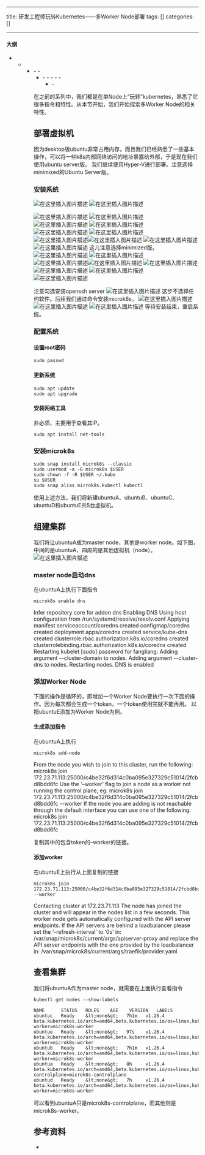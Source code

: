 
--- 
title:  研发工程师玩转Kubernetes——多Worker Node部署 
tags: []
categories: [] 

---


#### 大纲
- - <ul><li>- - <ul><li>- - - - - <ul><li>- 


在之前的系列中，我们都是在单Node上“玩转”kubernetes，熟悉了它很多指令和特性。从本节开始，我们开始探索多Worker Node的相关特性。

## 部署虚拟机

因为desktop版ubuntu非常占用内存，而且我们已经熟悉了一些基本操作，可以将一些k8s内部网络访问的地址暴露给外部，于是现在我们使用ubuntu server版。 我们继续使用Hyper-V进行部署。注意选择minimized的Ubuntu Server版。

### 安装系统

<img src="https://img-blog.csdnimg.cn/c7fab50c569e4a1fae13f80e86e69a33.png" alt="在这里插入图片描述"> <img src="https://img-blog.csdnimg.cn/29361937cb884948b59110f6e81a4f3e.png" alt="在这里插入图片描述">

<img src="https://img-blog.csdnimg.cn/e29d6ca1d70846598c29a0d27e190607.png" alt="在这里插入图片描述"> <img src="https://img-blog.csdnimg.cn/cf2bf3780c1c40afb477a9ad1f418e10.png" alt="在这里插入图片描述"> <img src="https://img-blog.csdnimg.cn/76b68e4bfc3c4931bb73df2dc9606d81.png" alt="在这里插入图片描述"> <img src="https://img-blog.csdnimg.cn/bc308c137d1c4c23baba7d97faa2485e.png" alt="在这里插入图片描述"> <img src="https://img-blog.csdnimg.cn/a71e6a7975594361894118b5d6707bb1.png" alt="在这里插入图片描述"> <img src="https://img-blog.csdnimg.cn/cbea3eea74bb44ffb628b83c7c0d8620.png" alt="在这里插入图片描述"> <img src="https://img-blog.csdnimg.cn/8fb25fcafefa450f8f17257b7e18e413.png" alt="在这里插入图片描述"><img src="https://img-blog.csdnimg.cn/87af81815ff646398a0aa7381e396503.png" alt="在这里插入图片描述"> <img src="https://img-blog.csdnimg.cn/2a08753f27d745c9816dba33f8590952.png" alt="在这里插入图片描述"> <img src="https://img-blog.csdnimg.cn/f45bad1b71b0462eb5ba170d2486b092.png" alt="在这里插入图片描述"> 这儿注意选择minimized版。 <img src="https://img-blog.csdnimg.cn/058011f9e8ed48bf9b100a9752c6e5f3.png" alt="在这里插入图片描述"> <img src="https://img-blog.csdnimg.cn/91a734038c8f421ab8c696a7eda1f7c3.png" alt="在这里插入图片描述"> <img src="https://img-blog.csdnimg.cn/ab52000ce43c42d18d44d08b16d4406c.png" alt="在这里插入图片描述"><img src="https://img-blog.csdnimg.cn/fa5a4dbe06f8471c82c4aec0fe29860c.png" alt="在这里插入图片描述"> <img src="https://img-blog.csdnimg.cn/af13157a094c404b85878c0be3d1ab25.png" alt="在这里插入图片描述"> <img src="https://img-blog.csdnimg.cn/8c3e03ea6869439580e5cde0b6a318f1.png" alt="在这里插入图片描述"> <img src="https://img-blog.csdnimg.cn/fcfddd42b9cb4455b145eeb48b99bd44.png" alt="在这里插入图片描述"> <img src="https://img-blog.csdnimg.cn/52037c76464042e2aafd99c27942f6a3.png" alt="在这里插入图片描述">

注意勾选安装openssh server <img src="https://img-blog.csdnimg.cn/368d3ec2e05742568b2a5685b6d8dfca.png" alt="在这里插入图片描述"> 这步不选择任何软件。后续我们通过命令安装microk8s。 <img src="https://img-blog.csdnimg.cn/e8f47c21de234929ab8c19f9ee5bbdb9.png" alt="在这里插入图片描述"> <img src="https://img-blog.csdnimg.cn/fa17322feb1e43a09e339c8e080e6da8.png" alt="在这里插入图片描述"> <img src="https://img-blog.csdnimg.cn/389865d2568d4a718db36fa0d0f0ce97.png" alt="在这里插入图片描述"> 等待安装结束，重启系统。

### 配置系统

#### 设置root密码

```
sudo passwd

```

#### 更新系统

```
sudo apt update
sudo apt upgrade

```

#### 安装网络工具

非必须，主要用于查看其IP。

```
sudo apt install net-tools

```

### 安装microk8s

```
sudo snap install microk8s --classic 
sudo usermod -a -G microk8s $USER
sudo chown -f -R $USER ~/.kube
su $USER
sudo snap alias microk8s.kubectl kubectl

```

使用上述方法，我们将新建ubuntuA、ubuntuB、ubuntuC、ubuntuD和ubuntuE共5台虚拟机。

## 组建集群

我们将让ubuntuA成为master node，其他是worker node。如下图，中间的是ubuntuA，四周的是其他虚拟机（node）。 <img src="https://img-blog.csdnimg.cn/3b338ec0c8b4464cb0f91c2356c61e24.png" alt="在这里插入图片描述">

### master node启动dns

在ubuntuA上执行下面指令

```
microk8s enable dns

```

>  
 Infer repository core for addon dns Enabling DNS Using host configuration from /run/systemd/resolve/resolv.conf Applying manifest serviceaccount/coredns created configmap/coredns created deployment.apps/coredns created service/kube-dns created clusterrole.rbac.authorization.k8s.io/coredns created clusterrolebinding.rbac.authorization.k8s.io/coredns created Restarting kubelet [sudo] password for fangliang: Adding argument --cluster-domain to nodes. Adding argument --cluster-dns to nodes. Restarting nodes. DNS is enabled 


### 添加Worker Node

下面的操作是循环的，即增加一个Worker Node要执行一次下面的操作。因为每次都会生成一个token，一个token使用完就不能再用。 以把ubuntuE添加为Worker Node为例。

#### 生成添加指令

在ubuntuA上执行

```
microk8s add-node 

```

>  
 From the node you wish to join to this cluster, run the following: microk8s join 172.23.71.113:25000/c4be32f6d314c0ba095e327329c51014/2fcbd8bdd6fc Use the ‘–worker’ flag to join a node as a worker not running the control plane, eg: microk8s join 172.23.71.113:25000/c4be32f6d314c0ba095e327329c51014/2fcbd8bdd6fc --worker If the node you are adding is not reachable through the default interface you can use one of the following: microk8s join 172.23.71.113:25000/c4be32f6d314c0ba095e327329c51014/2fcbd8bdd6fc 


复制其中的包含token的–worker的链接。

#### 添加worker

在ubuntuE上执行从上面复制的链接

```
microk8s join 172.23.71.113:25000/c4be32f6d314c0ba095e327329c51014/2fcbd8bdd6fc --worker

```

>  
 Contacting cluster at 172.23.71.113 The node has joined the cluster and will appear in the nodes list in a few seconds. This worker node gets automatically configured with the API server endpoints. If the API servers are behind a loadbalancer please set the ‘–refresh-interval’ to ‘0s’ in: /var/snap/microk8s/current/args/apiserver-proxy and replace the API server endpoints with the one provided by the loadbalancer in: /var/snap/microk8s/current/args/traefik/provider.yaml 


## 查看集群

我们将ubuntuA作为master node，就需要在上面执行查看指令

```
kubectl get nodes --show-labels

```

```
NAME      STATUS   ROLES    AGE    VERSION   LABELS
ubuntuc   Ready    &lt;none&gt;   7h1m   v1.26.4   beta.kubernetes.io/arch=amd64,beta.kubernetes.io/os=linux,kubernetes.io/arch=amd64,kubernetes.io/hostname=ubuntuc,kubernetes.io/os=linux,microk8s.io/cluster=true,node.kubernetes.io/microk8s-worker=microk8s-worker
ubuntue   Ready    &lt;none&gt;   97s    v1.26.4   beta.kubernetes.io/arch=amd64,beta.kubernetes.io/os=linux,kubernetes.io/arch=amd64,kubernetes.io/hostname=ubuntue,kubernetes.io/os=linux,microk8s.io/cluster=true,node.kubernetes.io/microk8s-worker=microk8s-worker
ubuntub   Ready    &lt;none&gt;   7h1m   v1.26.4   beta.kubernetes.io/arch=amd64,beta.kubernetes.io/os=linux,kubernetes.io/arch=amd64,kubernetes.io/hostname=ubuntub,kubernetes.io/os=linux,microk8s.io/cluster=true,node.kubernetes.io/microk8s-worker=microk8s-worker
ubuntua   Ready    &lt;none&gt;   8h     v1.26.4   beta.kubernetes.io/arch=amd64,beta.kubernetes.io/os=linux,kubernetes.io/arch=amd64,kubernetes.io/hostname=ubuntua,kubernetes.io/os=linux,microk8s.io/cluster=true,node.kubernetes.io/microk8s-controlplane=microk8s-controlplane
ubuntud   Ready    &lt;none&gt;   7h     v1.26.4   beta.kubernetes.io/arch=amd64,beta.kubernetes.io/os=linux,kubernetes.io/arch=amd64,kubernetes.io/hostname=ubuntud,kubernetes.io/os=linux,microk8s.io/cluster=true,node.kubernetes.io/microk8s-worker=microk8s-worker

```

可以看到ubuntuA只是microk8s-controlplane，而其他则是microk8s-worker。

## 参考资料
- 